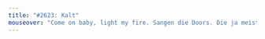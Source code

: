 ```yaml
---
title: "#2623: Kalt"
mouseover: "Come on baby, light my fire. Sangen die Doors. Die ja meistens aus Holz bestehen. Das natürlich gut brennt. Zufall?"
---
```


